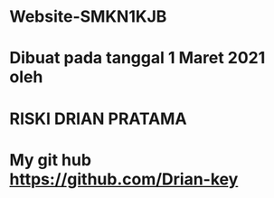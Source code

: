 # Website-SMKN1KJB
# Dibuat pada tanggal 1 Maret 2021 oleh
# RISKI DRIAN PRATAMA
# My git hub https://github.com/Drian-key